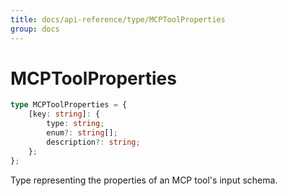 ```yaml
---
title: docs/api-reference/type/MCPToolProperties
group: docs
---
```


# MCPToolProperties

```ts
type MCPToolProperties = {
    [key: string]: {
        type: string;
        enum?: string[];
        description?: string;
    };
};
```

Type representing the properties of an MCP tool's input schema.

